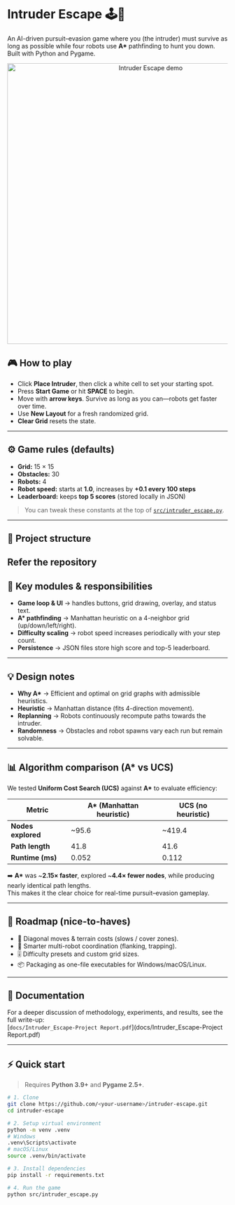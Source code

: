 # Intruder Escape 🕹️🤖

An AI-driven pursuit–evasion game where you (the intruder) must survive as long as possible while four robots use **A\*** pathfinding to hunt you down. Built with Python and Pygame.
<p align="center">
  <img src="assets/demo.gif" alt="Intruder Escape demo" width="640"/>
</p>

## 🎮 How to play

- Click **Place Intruder**, then click a white cell to set your starting spot.
- Press **Start Game** or hit **SPACE** to begin.
- Move with **arrow keys**. Survive as long as you can—robots get faster over time.
- Use **New Layout** for a fresh randomized grid.  
- **Clear Grid** resets the state.

---

## ⚙️ Game rules (defaults)

- **Grid:** 15 × 15  
- **Obstacles:** 30  
- **Robots:** 4  
- **Robot speed:** starts at **1.0**, increases by **+0.1 every 100 steps**  
- **Leaderboard:** keeps **top 5 scores** (stored locally in JSON)

> You can tweak these constants at the top of [`src/intruder_escape.py`](src/intruder_escape.py).

---

## 📂 Project structure
Refer the repository
---

## 🧩 Key modules & responsibilities

- **Game loop & UI** → handles buttons, grid drawing, overlay, and status text.  
- **A\* pathfinding** → Manhattan heuristic on a 4-neighbor grid (up/down/left/right).  
- **Difficulty scaling** → robot speed increases periodically with your step count.  
- **Persistence** → JSON files store high score and top-5 leaderboard.  

---

## 💡 Design notes

- **Why A\*** → Efficient and optimal on grid graphs with admissible heuristics.  
- **Heuristic** → Manhattan distance (fits 4-direction movement).  
- **Replanning** → Robots continuously recompute paths towards the intruder.  
- **Randomness** → Obstacles and robot spawns vary each run but remain solvable.  

---

## 📊 Algorithm comparison (A\* vs UCS)

We tested **Uniform Cost Search (UCS)** against **A\*** to evaluate efficiency:  

| Metric              | A\* (Manhattan heuristic) | UCS (no heuristic) |
|---------------------|----------------------------|--------------------|
| **Nodes explored**  | ~95.6                     | ~419.4             |
| **Path length**     | 41.8                      | 41.6               |
| **Runtime (ms)**    | 0.052                     | 0.112              |

➡️ **A\*** was ~**2.15× faster**, explored ~**4.4× fewer nodes**, while producing nearly identical path lengths.  
This makes it the clear choice for real-time pursuit–evasion gameplay.

---

## 🚀 Roadmap (nice-to-haves)

- 🔄 Diagonal moves & terrain costs (slows / cover zones).  
- 🧠 Smarter multi-robot coordination (flanking, trapping).  
- 🎚️ Difficulty presets and custom grid sizes.  
- 📦 Packaging as one-file executables for Windows/macOS/Linux.  

---

## 📑 Documentation

For a deeper discussion of methodology, experiments, and results, see the full write-up:  
[`docs/Intruder_Escape-Project Report.pdf`](docs/Intruder_Escape-Project Report.pdf)

---

## ⚡ Quick start

> Requires **Python 3.9+** and **Pygame 2.5+**.

```bash
# 1. Clone
git clone https://github.com/<your-username>/intruder-escape.git
cd intruder-escape

# 2. Setup virtual environment
python -m venv .venv
# Windows
.venv\Scripts\activate
# macOS/Linux
source .venv/bin/activate

# 3. Install dependencies
pip install -r requirements.txt

# 4. Run the game
python src/intruder_escape.py

